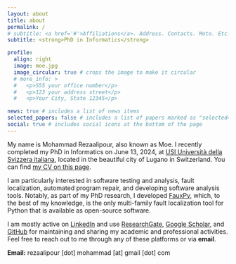 ```yaml
---
layout: about
title: about
permalink: /
# subtitle: <a href='#'>Affiliations</a>. Address. Contacts. Moto. Etc.
subtitle: <strong>PhD in Informatics</strong>

profile:
  align: right
  image: moe.jpg
  image_circular: true # crops the image to make it circular
  # more_info: >
  #   <p>555 your office number</p>
  #   <p>123 your address street</p>
  #   <p>Your City, State 12345</p>

news: true # includes a list of news items
selected_papers: false # includes a list of papers marked as "selected={true}"
social: true # includes social icons at the bottom of the page
---
```


My name is Mohammad Rezaalipour, also known as Moe. I recently completed my PhD in Informatics on June 13, 2024, at [USI Università della Svizzera italiana](https://www.usi.ch/en), located in the beautiful city of Lugano in Switzerland. You can find [my CV on this page](/cv/).

I am particularly interested in software testing and analysis, fault localization, automated program repair, and developing software analysis tools. Notably, as part of my PhD research, I developed [FauxPy](https://github.com/atom-sw/fauxpy), which, to the best of my knowledge, is the only multi-family fault localization tool for Python that is available as open-source software.

I am mostly active on
[LinkedIn](https://www.linkedin.com/in/m-rezaalipour) 
and use
[ResearchGate](https://www.researchgate.net/profile/Mohammad-Rezaalipour-2),
[Google Scholar](https://scholar.google.com/citations?user=CuQ9I_YAAAAJ),
and 
[GitHub](https://github.com/mohrez86)
for maintaining and sharing my academic and professional activities.
Feel free to reach out to me through any of these platforms or via **email**.

**Email:** rezaalipour [dot] mohammad [at] gmail [dot] com


<!-- Write your biography here. Tell the world about yourself. Link to your favorite [subreddit](http://reddit.com). You can put a picture in, too. The code is already in, just name your picture `prof_pic.jpg` and put it in the `img/` folder.

Put your address / P.O. box / other info right below your picture. You can also disable any of these elements by editing `profile` property of the YAML header of your `_pages/about.md`. Edit `_bibliography/papers.bib` and Jekyll will render your [publications page](/al-folio/publications/) automatically.

Link to your social media connections, too. This theme is set up to use [Font Awesome icons](https://fontawesome.com/) and [Academicons](https://jpswalsh.github.io/academicons/), like the ones below. Add your Facebook, Twitter, LinkedIn, Google Scholar, or just disable all of them. -->

